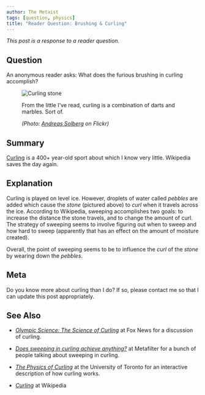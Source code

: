 ```yaml
---
author: The Metaist
tags: [question, physics]
title: "Reader Question: Brushing & Curling"
---
```


_This post is a response to a reader question._

[meta-email]: mailto:metaist@metaist.com?subject=[Metaist]%20Question

## Question

<div class="entry-summary" markdown="1">

An anonymous reader asks: What does the furious brushing in curling accomplish?

</div>

<figure markdown="1">

![Curling stone]({{thumbnail}})

<figcaption>
  From the little I've read, curling is a combination of darts and marbles.
  Sort of.
  <address markdown="1">

(Photo: [Andreas Solberg](http://www.flickr.com/photos/andreassolberg/118362389/) on Flickr)</address>

</figcaption>
</figure><!--more-->

## Summary

[Curling](http://en.wikipedia.org/wiki/Curling) is a 400+ year-old sport about
which I know very little. Wikipedia saves the day again.

## Explanation

Curling is played on level ice. However, droplets of water called _pebbles_ are
added which cause the _stone_ (pictured above) to _curl_ when it travels across
the ice. According to Wikipedia, sweeping accomplishes two goals: to increase
the distance the stone travels, and to change the amount of curl. The strategy
of sweeping seems to involve figuring out when to sweep and how hard to sweep
(apparently that has an effect on the amount of moisture created).

Overall, the point of sweeping seems to be to influence the _curl_ of the
_stone_ by wearing down the _pebbles_.

## Meta

Do you know more about curling than I do? If so, please contact me so that I
can update this post appropriately.

## See Also

- <cite>[Olympic Science: The Science of Curling](https://web.archive.org/web/20100215131454/http://www.foxnews.com/scitech/2010/02/12/olympic-science-science-curling/)</cite>
  at <span class="vcard org fn">Fox News</span>
  for a discussion of curling.

- <cite>[Does sweeping in curling achieve anything?](http://ask.metafilter.com/146458/Does-sweeping-in-curling-achieve-anything)</cite>
  at <span class="vcard org fn">Metafilter</span>
  for a bunch of people talking about sweeping in curling.

- <cite>[The Physics of Curling](http://faraday.physics.utoronto.ca/GeneralInterest/Harrison/Flash/ClassMechanics/Curling/Curling.html)</cite>
  at the <span class="vcard org fn">University of Toronto</span> for an interactive description of how curling works.

- <cite>[Curling](http://en.wikipedia.org/wiki/Curling)</cite>
  at <span class="vcard org fn">Wikipedia</span>
